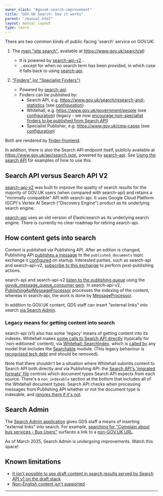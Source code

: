 ```yaml
---
owner_slack: "#govuk-search-improvement"
title: "GOV.UK Search: how it works"
parent: "/manual.html"
layout: manual_layout
type: learn
---
```


There are two common kinds of public-facing 'search' service on GOV.UK:

1. The [main "site search"](#main-site-search), available at <https://www.gov.uk/search/all>:
   - It is powered by [search-api-v2][]...
   - ...except for when no search term has been provided, in which case it falls back to using [search-api][].

2. ["Finders" (or "Specialist Finders")](#finders)
   - Powered by [search-api][].
   - Finders can be published by:
     - Search API, e.g. <https://www.gov.uk/search/research-and-statistics> (see [configuration](https://github.com/alphagov/search-api/blob/35c45fd61665869cead7b7fa7e3c123311f30bf3/config/finders/statistics_finder.yml))
     - Whitehall, e.g. <https://www.gov.uk/government/people> (see [configuration](https://github.com/alphagov/whitehall/blob/6372d382990abd4d42e8696cf50204005382d5ca/lib/finders/people.json)) (legacy - we now [encourage non-specialist finders to be published from Search API](https://github.com/alphagov/whitehall/blob/e748b577e0f13c01fe62bad2a303340ab5acc7c4/docs/finders.md#L17))
     - Specialist Publisher, e.g. <https://www.gov.uk/cma-cases> (see [configuration](https://github.com/alphagov/specialist-publisher/blob/73392474433567dd5da75d4c307d99a2fe83c9b6/lib/documents/schemas/cma_cases.json))

Both are rendered by [finder-frontend](https://github.com/alphagov/finder-frontend).

In addition, there is also the Search API endpoint itself, publicly available at <https://www.gov.uk/api/search.json>, powered by [search-api][]. See [Using the search API](https://docs.publishing.service.gov.uk/repos/search-api/using-the-search-api.html) for examples of how to use this.

## Search API versus Search API V2

[search-api-v2][] was built to improve the quality of search results for the majority of GOV.UK users (when compared with search-api) and retains a "minimally compatible" API with search-api. It uses Google Cloud Platform (GCP)'s Vertex AI Search ("Discovery Engine") product as its underlying search engine.

[search-api][] uses an old version of Elasticsearch as its underlying search engine. There is currently no clear roadmap for retiring search-api.

## How content gets into search

Content is published via Publishing API. After an edition is changed, Publishing API [publishes a message](https://github.com/alphagov/publishing-api/blob/6143731ffad5db48476d7647a75413c42a5224fd/app/services/downstream_service.rb#L40) to the `published_documents` topic exchange it [configured](https://github.com/alphagov/publishing-api/blob/52a763dc2bf29fd7038bdc6b8db3b617dfadafab/config/initializers/services.rb#L38-L49) on startup. Interested parties, such as search-api and search-api-v2, [subscribe to this exchange](https://github.com/alphagov/search-api/blob/a8045a2ef9d906e05d36a7708672e176dc4a3f8a/lib/tasks/message_queue.rake#L4-L13) to perform post-publishing actions.

search-api and search-api-v2 [listen to the publishing queue](https://github.com/alphagov/search-api/blob/a8045a2ef9d906e05d36a7708672e176dc4a3f8a/lib/tasks/message_queue.rake#L15-L21) using the [govuk_message_queue_consumer gem](https://github.com/alphagov/govuk_message_queue_consumer). In search-api-v2, [PublishingApiMessageProcessor](https://github.com/alphagov/search-api-v2/blob/main/app/message_processors/publishing_api_message_processor.rb) processes the indexing of the content, whereas in search-api, the work is done by [MessageProcessor](https://github.com/alphagov/search-api/blob/ae8308de19a1521777ca1bd6a1a828efaef2c2d3/lib/indexer/message_processor.rb#L11).

In addition to GOV.UK content, GDS staff can insert "external links" into search [via Search Admin](#search-admin).

### Legacy means for getting content into search

search-api (v1) also has some 'legacy' means of getting content into its indexes. Whitehall makes [some calls to Search API directly](https://github.com/alphagov/whitehall/blob/e748b577e0f13c01fe62bad2a303340ab5acc7c4/lib/whitehall/searchable.rb#L53) (typically for 'non-editioned' content), via [Whitehall::SearchIndex](https://github.com/alphagov/whitehall/blob/e748b577e0f13c01fe62bad2a303340ab5acc7c4/lib/whitehall/search_index.rb#L40), which is [called by](https://github.com/alphagov/whitehall/blob/a67fae1b8a0963927f38ce9987b99059fa9fff92/app/models/concerns/searchable.rb#L116) any model that includes the [Searchable](https://github.com/alphagov/whitehall/blob/a67fae1b8a0963927f38ce9987b99059fa9fff92/app/models/concerns/searchable.rb) module. (This legacy behaviour is [recognised tech debt](https://trello.com/c/vnrBGTvr/26-search-is-populated-by-whitehall-sending-data) and should be removed).

Note that there shouldn't be a situation where Whitehall submits content to Search API both directly _and_ via Publishing API: the [Search API's 'migrated formats' file](https://github.com/alphagov/search-api/blob/main/config/govuk_index/migrated_formats.yaml) controls which document types Search API expects from each source. There's a `non_indexable` section at the bottom that includes all of the Whitehall document types. Search API checks when processing messages from Publishing API whether or not the document type is indexable, and [ignores them if it's not](https://github.com/alphagov/search-api/blob/60a909bb51229fa5ad683be49f873084557fc0a9/lib/govuk_index/publishing_event_worker.rb#L88).

## Search Admin

The [Search Admin application](https://search-admin.publishing.service.gov.uk/) gives GDS staff a means of inserting "external links" into search. For example, [searching for "Complain about bus services - Bus Users"](https://www.gov.uk/search/all?keywords=Complain+about+bus+services+-+Bus+Users) surfaces a link to a [non-GOV.UK URL](https://bususers.org/uk/complaints-administrator/).

As of March 2025, Search Admin is undergoing improvements. Watch this space!

## Known limitations

- [It isn't possible to see draft content in search results served by Search API v1 on the draft stack](https://trello.com/c/OwzUwkD6/103-it-isnt-possible-to-see-draft-content-in-search-results-served-by-search-api-v1-on-the-draft-stack)
- [Non-English content isn't supported](https://trello.com/c/ZzszTweH/115-non-english-content-isnt-supported-by-search-api)

---

[search-api-v2]: https://github.com/alphagov/search-api-v2
[search-api]: https://github.com/alphagov/search-api
